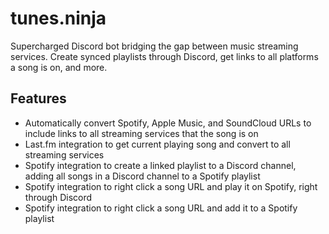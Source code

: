 # tunes.ninja

Supercharged Discord bot bridging the gap between music streaming services. Create synced playlists through Discord, get links to all platforms a song is on, and more.

## Features

- Automatically convert Spotify, Apple Music, and SoundCloud URLs to include links to all streaming services that the song is on
- Last.fm integration to get current playing song and convert to all streaming services
- Spotify integration to create a linked playlist to a Discord channel, adding all songs in a Discord channel to a Spotify playlist
- Spotify integration to right click a song URL and play it on Spotify, right through Discord
- Spotify integration to right click a song URL and add it to a Spotify playlist
